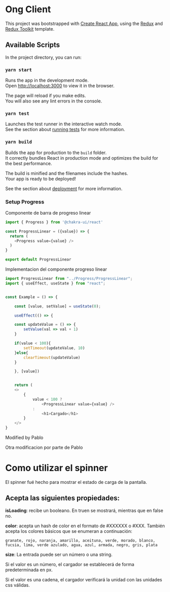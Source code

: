 # Ong Client

This project was bootstrapped with [Create React App](https://github.com/facebook/create-react-app), using the [Redux](https://redux.js.org/) and [Redux Toolkit](https://redux-toolkit.js.org/) template.

## Available Scripts

In the project directory, you can run:

### `yarn start`

Runs the app in the development mode.<br />
Open [http://localhost:3000](http://localhost:3000) to view it in the browser.

The page will reload if you make edits.<br />
You will also see any lint errors in the console.

### `yarn test`

Launches the test runner in the interactive watch mode.<br />
See the section about [running tests](https://facebook.github.io/create-react-app/docs/running-tests) for more information.

### `yarn build`

Builds the app for production to the `build` folder.<br />
It correctly bundles React in production mode and optimizes the build for the best performance.

The build is minified and the filenames include the hashes.<br />
Your app is ready to be deployed!

See the section about [deployment](https://facebook.github.io/create-react-app/docs/deployment) for more information.

### Setup Progress
Componente de barra de progreso linear
```js
import { Progress } from '@chakra-ui/react'

const ProgressLinear = ({value}) => {
  return (
    <Progress value={value} />
  )
}

export default ProgressLinear
```

Implementacion del componente progreso linear
```js
import ProgressLinear from "../Progress/ProgressLinear";
import { useEffect, useState } from "react";


const Example = () => {

    const [value, setValue] = useState(0);

    useEffect(() => {

    const updateValue = () => {
        setValue(val => val + 1)
    }

    if(value < 100){
        setTimeout(updateValue, 10)
    }else{
        clearTimeout(updateValue)
    }

    }, [value])


    return (
    <>
        {
            value < 100 ?
                <ProgressLinear value={value} />
            :
                <h1>Cargado</h1>
        }
    </>
}
```

Modified by Pablo


Otra modificacion por parte de Pablo


# Como utilizar el spinner
El spinner fué hecho para mostrar el estado de carga de la pantalla.

## Acepta las siguientes propiedades:
**isLoading**: recibe un booleano. En truen se mostrará, mientras que en false no.

**color**:  acepta un hash de color en el formato de #XXXXXX o #XXX. También acepta los colores básicos que se enumeran a continuación:

```
granate, rojo, naranja, amarillo, aceituna, verde, morado, blanco, fucsia, lima, verde azulado, agua, azul, armada, negro, gris, plata
```


**size**:
La entrada puede ser un número o una string.

Si el valor es un número, el cargador se establecerá de forma predeterminada en px.

Si el valor es una cadena, el cargador verificará la unidad con las unidades css válidas.


